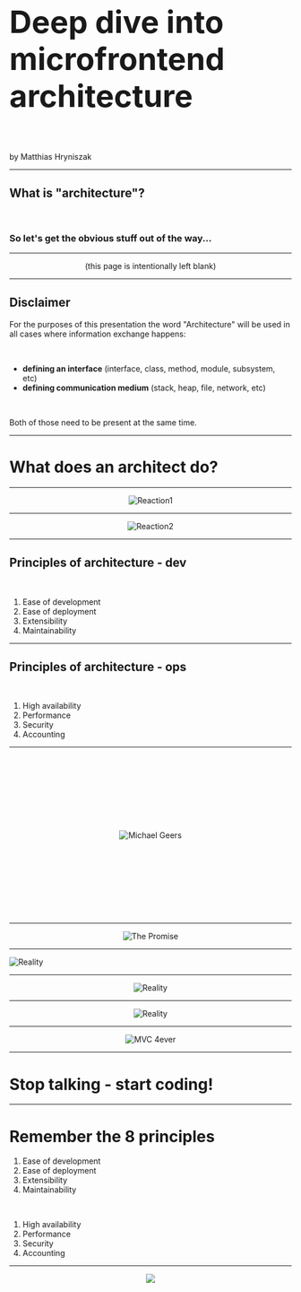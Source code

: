 # <span style="font-size: 55px;">Deep dive into microfrontend architecture</span>

<br/>
<br/>

by Matthias Hryniszak

---

## What is "architecture"?

<br/>

### So let's get the obvious stuff out of the way...

---

<center>(this page is intentionally left blank)</center>

---

## Disclaimer

For the purposes of this presentation the word "Architecture" will be used in all cases where information exchange happens:

<br/>

- <b>defining an interface</b> (interface, class, method, module, subsystem, etc)
- <b>defining communication medium</b> (stack, heap, file, network, etc)

<br/>

Both of those need to be present at the same time.

---

# What does an architect do?

---

<center>

![Reaction1](kid-seriously.jpg "Reaction1")

</center>

---

<center>

![Reaction2](kid-comeon.png "Reaction2")

</center>

---

## Principles of architecture - dev

<br/>

1. Ease of development
2. Ease of deployment
3. Extensibility
4. Maintainability

---

## Principles of architecture - ops

<br/>

1. High availability
2. Performance
3. Security
4. Accounting

---

<center style="padding: 120px;">

![Michael Geers](michael-geers.png "Michael Geers")

</center>

---

<center>

![The Promise](the-promise.png "The Promise")

</center>

---

![Reality](enterprise_architectures.png "Reality")

---

<center>

![Reality](cutting.png "Reality")

</center>

---

<center>

![Reality](cmses.png "Reality")

</center>

---

<center>

![MVC 4ever](mvc-frameworks.png "MVC 4ever")

</center>

---

# Stop talking - start coding!

---

# Remember the 8 principles

1. Ease of development
2. Ease of deployment
3. Extensibility
4. Maintainability

&nbsp;

1. High availability
2. Performance
3. Security
4. Accounting

---

<center>

![](that-is-all.png)

</center>


